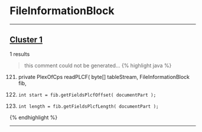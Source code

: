 # FileInformationBlock

***

## [Cluster 1](./1)
1 results
> this comment could not be generated...
{% highlight java %}
121. private PlexOfCps readPLCF( byte[] tableStream, FileInformationBlock fib,
124.     int start = fib.getFieldsPlcfOffset( documentPart );
125.     int length = fib.getFieldsPlcfLength( documentPart );
{% endhighlight %}

***

